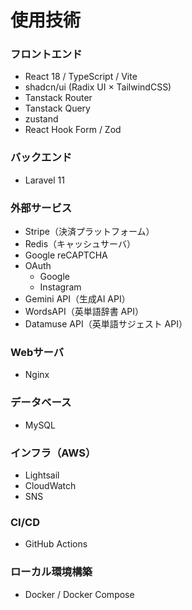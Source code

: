 # 使用技術

### フロントエンド

- React 18 / TypeScript / Vite
- shadcn/ui (Radix UI × TailwindCSS)
- Tanstack Router
- Tanstack Query
- zustand
- React Hook Form / Zod

### バックエンド

- Laravel 11

### 外部サービス

- Stripe（決済プラットフォーム）
- Redis（キャッシュサーバ）
- Google reCAPTCHA
- OAuth
  - Google
  - Instagram
- Gemini API（生成AI API）
- WordsAPI（英単語辞書 API）
- Datamuse API（英単語サジェスト API）

### Webサーバ

- Nginx

### データベース

- MySQL

### インフラ（AWS）

- Lightsail
- CloudWatch
- SNS

### CI/CD

- GitHub Actions

### ローカル環境構築

- Docker / Docker Compose

